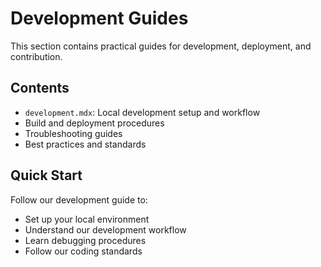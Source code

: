 # Development Guides

This section contains practical guides for development, deployment, and contribution.

## Contents

- `development.mdx`: Local development setup and workflow
- Build and deployment procedures
- Troubleshooting guides
- Best practices and standards

## Quick Start

Follow our development guide to:
- Set up your local environment
- Understand our development workflow
- Learn debugging procedures
- Follow our coding standards
